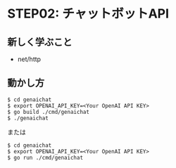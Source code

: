 # STEP02: チャットボットAPI

## 新しく学ぶこと

* net/http

## 動かし方

```
$ cd genaichat
$ export OPENAI_API_KEY=<Your OpenAI API KEY>
$ go build ./cmd/genaichat
$ ./genaichat
```

または

```
$ cd genaichat
$ export OPENAI_API_KEY=<Your OpenAI API KEY>
$ go run ./cmd/genaichat
```
